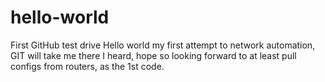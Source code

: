# hello-world
First GitHub test drive
Hello world my first attempt to  network automation, GIT will take me there I heard, hope so looking forward to at least pull configs from routers, as the 1st code.  
